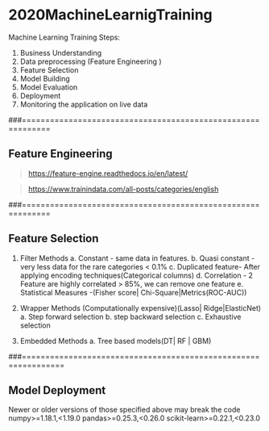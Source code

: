 # 2020MachineLearnigTraining
Machine Learning Training 
Steps:
1. Business Understanding
2. Data preprocessing (Feature Engineering )
3. Feature Selection
4. Model Building
5. Model Evaluation
6. Deployment 
7. Monitoring the application on live data

###============================================================
## Feature Engineering 
> https://feature-engine.readthedocs.io/en/latest/

> https://www.trainindata.com/all-posts/categories/english

###============================================================

## Feature Selection

1. Filter Methods
  a. Constant - same data in features.
  b. Quasi constant - very less data for the rare categories < 0.1%
  c. Duplicated feature- After applying encoding techniques(Categorical columns)
  d. Correlation - 2 Feature are highly correlated > 85%, we can remove one feature
  e. Statistical Measures -(Fisher score| Chi-Square|Metrics(ROC-AUC))

2. Wrapper Methods (Computationally expensive)(Lasso| Ridge|ElasticNet)
  a. Step forward selection
  b. step backward selection
  c. Exhaustive selection

3. Embedded Methods
  a. Tree based models(DT| RF | GBM)

###===============================================================

## Model Deployment

Newer or older versions of those specified above may break the code
numpy>=1.18.1,<1.19.0
pandas>=0.25.3,<0.26.0
scikit-learn>=0.22.1,<0.23.0